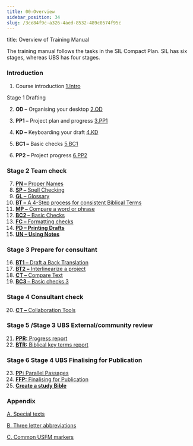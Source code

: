 ```yaml
---
title: 00-Overview
sidebar_position: 34
slug: /3ce84f9c-a326-4aed-8532-489c0574f95c
---
```




title: Overview of Training Manual


The training manual follows the tasks in the SIL Compact Plan. SIL has six stages, whereas UBS has four stages.


### Introduction


1. Course introduction [1.Intro](https://www.notion.so/288f2a75e6894ec798f817f982c15e17) 


Stage 1 Drafting


2. **OD –** Organising your desktop [2.OD](https://www.notion.so/1e0f6e9c8ab84ec48aa6035638940099) 
3. **PP1 –** Project plan and progress [3.PP1](https://www.notion.so/3f55904f731d4f10a2776c4bc1022958) 
4. **KD –** Keyboarding your draft [4.KD](https://www.notion.so/6ba318fd36f04b759ec50d4dacfa3061) 


5. **BC1 –** Basic checks [5.BC1](https://www.notion.so/9a9d6657a78c4dacaaae3a1af028df41) 
6. **PP2 –** Project progress [6.PP2](https://www.notion.so/cdf7375c68bf4a89b14d36f8d3961d08) 


### Stage 2 Team check


7. [**PN –**](file:///C:/Users/jjpdq/Documents/paratextmanual/versioned_docs/version-9.3/Training-Manual/03-Stage-2/7.PN.md)[ Proper Names](file:///C:/Users/jjpdq/Documents/paratextmanual/versioned_docs/version-9.3/Training-Manual/03-Stage-2/7.PN.md)
8. [**SP –**](file:///C:/Users/jjpdq/Documents/paratextmanual/versioned_docs/version-9.3/Training-Manual/03-Stage-2/8.SP.md)[ Spell Checking](file:///C:/Users/jjpdq/Documents/paratextmanual/versioned_docs/version-9.3/Training-Manual/03-Stage-2/8.SP.md)
9. [**GL –**](file:///C:/Users/jjpdq/Documents/paratextmanual/versioned_docs/version-9.3/Training-Manual/03-Stage-2/9.GL.md)[ Glossary](file:///C:/Users/jjpdq/Documents/paratextmanual/versioned_docs/version-9.3/Training-Manual/03-Stage-2/9.GL.md)
10. [**BT –**](file:///C:/Users/jjpdq/Documents/paratextmanual/versioned_docs/version-9.3/Training-Manual/03-Stage-2/10.BT.md)[ A 4-Step process for consistent Biblical Terms](file:///C:/Users/jjpdq/Documents/paratextmanual/versioned_docs/version-9.3/Training-Manual/03-Stage-2/10.BT.md)
11. [**MP –**](file:///C:/Users/jjpdq/Documents/paratextmanual/versioned_docs/version-9.3/Training-Manual/03-Stage-2/11.MP.md)[ Compare a word or phrase](file:///C:/Users/jjpdq/Documents/paratextmanual/versioned_docs/version-9.3/Training-Manual/03-Stage-2/11.MP.md)
12. [**BC2 –**](file:///C:/Users/jjpdq/Documents/paratextmanual/versioned_docs/version-9.3/Training-Manual/03-Stage-2/12.BC2.md)[ Basic Checks](file:///C:/Users/jjpdq/Documents/paratextmanual/versioned_docs/version-9.3/Training-Manual/03-Stage-2/12.BC2.md)
13. [**FC –**](file:///C:/Users/jjpdq/Documents/paratextmanual/versioned_docs/version-9.3/Training-Manual/03-Stage-2/13.FC.md)[ Formatting checks](file:///C:/Users/jjpdq/Documents/paratextmanual/versioned_docs/version-9.3/Training-Manual/03-Stage-2/13.FC.md)
14. [**PD – Printing Drafts**](file:///C:/Users/jjpdq/Documents/paratextmanual/versioned_docs/version-9.3/Training-Manual/03-Stage-2/14.PD.md)
15. [**UN – Using Notes**](file:///C:/Users/jjpdq/Documents/paratextmanual/versioned_docs/version-9.3/Training-Manual/03-Stage-2/15.UN.md)


### Stage 3 Prepare for consultant


16. [**BT1 –**](file:///C:/Users/jjpdq/Documents/paratextmanual/versioned_docs/version-9.3/Training-Manual/04-Stage-3/16.BT1.md)[ Draft a Back Translation](file:///C:/Users/jjpdq/Documents/paratextmanual/versioned_docs/version-9.3/Training-Manual/04-Stage-3/16.BT1.md)
17. [**BT2 –**](file:///C:/Users/jjpdq/Documents/paratextmanual/versioned_docs/version-9.3/Training-Manual/04-Stage-3/17.BT2.md)[ Interlinearize a project](file:///C:/Users/jjpdq/Documents/paratextmanual/versioned_docs/version-9.3/Training-Manual/04-Stage-3/17.BT2.md)
18. [**CT –**](file:///C:/Users/jjpdq/Documents/paratextmanual/versioned_docs/version-9.3/Training-Manual/04-Stage-3/18.CT.md)[ Compare Text](file:///C:/Users/jjpdq/Documents/paratextmanual/versioned_docs/version-9.3/Training-Manual/04-Stage-3/18.CT.md)
19. [**BC3 –**](file:///C:/Users/jjpdq/Documents/paratextmanual/versioned_docs/version-9.3/Training-Manual/04-Stage-3/19.BC3.md)[ Basic checks 3](file:///C:/Users/jjpdq/Documents/paratextmanual/versioned_docs/version-9.3/Training-Manual/04-Stage-3/19.BC3.md)


### Stage 4 Consultant check


20. [**CT –**](file:///C:/Users/jjpdq/Documents/paratextmanual/versioned_docs/version-9.3/Training-Manual/05-Stage-4/20.Collaboration-tools.md)[ Collaboration Tools](file:///C:/Users/jjpdq/Documents/paratextmanual/versioned_docs/version-9.3/Training-Manual/05-Stage-4/20.Collaboration-tools.md)


### Stage 5 /Stage 3 UBS External/community review


21. [**PPR:**](file:///C:/Users/jjpdq/Documents/paratextmanual/versioned_docs/version-9.3/Training-Manual/06-Stage-5/21.PPR.md)[ Progress report](file:///C:/Users/jjpdq/Documents/paratextmanual/versioned_docs/version-9.3/Training-Manual/06-Stage-5/21.PPR.md)
22. [**BTR:**](file:///C:/Users/jjpdq/Documents/paratextmanual/versioned_docs/version-9.3/Training-Manual/06-Stage-5/22.BTR.md)[ Biblical key terms report](file:///C:/Users/jjpdq/Documents/paratextmanual/versioned_docs/version-9.3/Training-Manual/06-Stage-5/22.BTR.md)


### Stage 6 Stage 4 UBS Finalising for Publication


23. [**PP:**](file:///C:/Users/jjpdq/Documents/paratextmanual/versioned_docs/version-9.3/Training-Manual/07-Stage-6/23.PP.md)[ Parallel Passages](file:///C:/Users/jjpdq/Documents/paratextmanual/versioned_docs/version-9.3/Training-Manual/07-Stage-6/23.PP.md)
24. [**FFP:**](file:///C:/Users/jjpdq/Documents/paratextmanual/versioned_docs/version-9.3/Training-Manual/07-Stage-6/24.FFP.md)[ Finalising for Publication](file:///C:/Users/jjpdq/Documents/paratextmanual/versioned_docs/version-9.3/Training-Manual/07-Stage-6/24.FFP.md)
25. [**Create a study Bible**](file:///C:/Users/jjpdq/Documents/paratextmanual/versioned_docs/version-9.3/Training-Manual/07-Stage-6/25.StudyBibles.md)


### Appendix


[A. Special texts](file:///C:/Users/jjpdq/Documents/paratextmanual/versioned_docs/version-9.3/Training-Manual/08-Appendix/A.st.md)


[B. Three letter abbreviations](file:///C:/Users/jjpdq/Documents/paratextmanual/versioned_docs/version-9.3/Training-Manual/08-Appendix/B.3l.md)


[C. Common USFM markers](file:///C:/Users/jjpdq/Documents/paratextmanual/versioned_docs/version-9.3/Training-Manual/08-Appendix/C.USFM.md)

